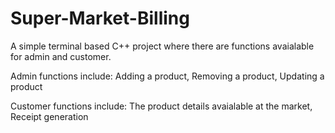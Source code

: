 # Super-Market-Billing
A simple terminal based C++ project where there are functions avaialable for admin and customer.

Admin functions include:
               Adding a product,
               Removing a product,
               Updating a product
            
Customer functions include:
               The product details avaialable at the market,
               Receipt generation
